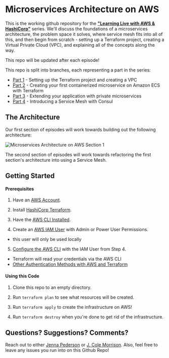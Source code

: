 # Microservices Architecture on AWS

This is the working github repository for the [**"Learning Live with AWS & HashiCorp"**](https://www.youtube.com/playlist?list=PL81sUbsFNc5bYnjraNpivm1XxR3WNM_Kd) series. We'll discuss the foundations of a microservices architecture, the problem space it solves, where service mesh fits into all of this, and then begin from scratch - setting up a Terraform project, creating a Virtual Private Cloud (VPC), and explaining all of the concepts along the way.

This repo will be updated after each episode!

This repo is split into branches, each representing a part in the series:

- [Part 1](https://github.com/hashicorp/microservices-architecture-on-aws/tree/part-1) - Setting up the Terraform project and creating a VPC
- [Part 2](https://github.com/hashicorp/microservices-architecture-on-aws/tree/part-2) - Creating your first containerized microservice on Amazon ECS with Terraform
- [Part 3](https://github.com/hashicorp/microservices-architecture-on-aws/tree/part-3) - Extending your application with private microservices
- [Part 4](https://github.com/hashicorp/microservices-architecture-on-aws/tree/part-4) - Introducing a Service Mesh with Consul

## The Architecture

Our first section of episodes will work towards building out the following architecture:

![Microservices Architecture on AWS Section 1](images/section-1-architecture.png)

The second section of episodes will work towards refactoring the first section's architecture into using a Service Mesh.

## Getting Started

#### Prerequisites

1. Have an [AWS Account](https://aws.amazon.com/).

2. Install [HashiCorp Terraform](https://www.terraform.io/downloads).

3. Have the [AWS CLI Installed](https://docs.aws.amazon.com/cli/latest/userguide/getting-started-install.html).

4. Create an [AWS IAM User](https://docs.aws.amazon.com/IAM/latest/UserGuide/getting-started_create-admin-group.html) with Admin or Power User Permissions.
  - this user will only be used locally

5. [Configure the AWS CLI](https://docs.aws.amazon.com/cli/latest/userguide/cli-chap-configure.html) with the IAM User from Step 4.
  - Terraform will read your credentials via the AWS CLI 
  - [Other Authentication Methods with AWS and Terraform](https://registry.terraform.io/providers/hashicorp/aws/latest/docs#authentication)

#### Using this Code

1. Clone this repo to an empty directory.

2. Run `terraform plan` to see what resources will be created.

3. Run `terraform apply` to create the infrastructure on AWS!

4. Run `terraform destroy` when you're done to get rid of the infrastructure.

## Questions?  Suggestions?  Comments?

Reach out to either [Jenna Pederson](https://twitter.com/jennapederson) or [J. Cole Morrison](https://twitter.com/JColeMorrison).  Also, feel free to leave any issues you run into on this Github Repo!